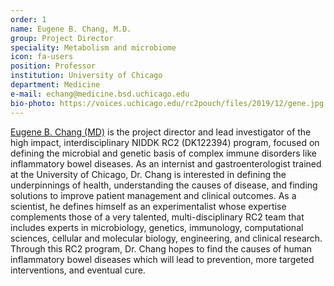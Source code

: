 ```yaml
---
order: 1
name: Eugene B. Chang, M.D.
group: Project Director
speciality: Metabolism and microbiome
icon: fa-users
position: Professor
institution: University of Chicago
department: Medicine
e-mail: echang@medicine.bsd.uchicago.edu
bio-photo: https://voices.uchicago.edu/rc2pouch/files/2019/12/gene.jpg
---
```


[Eugene B. Chang (MD)](https://changlab.uchicago.edu/) is the project director and lead investigator of the high impact, interdisciplinary NIDDK RC2 (DK122394) program, focused on defining the microbial and genetic basis of complex immune disorders like inflammatory bowel diseases. As an internist and gastroenterologist trained at the University of Chicago, Dr. Chang is interested in defining the underpinnings of health, understanding the causes of disease, and finding solutions to improve patient management and clinical outcomes. As a scientist, he defines himself as an experimentalist whose expertise complements those of a very talented, multi-disciplinary RC2 team that includes experts in microbiology, genetics, immunology, computational sciences, cellular and molecular biology, engineering, and clinical research. Through this RC2 program, Dr. Chang hopes to find the causes of human inflammatory bowel diseases which will lead to prevention, more targeted interventions, and eventual cure.
